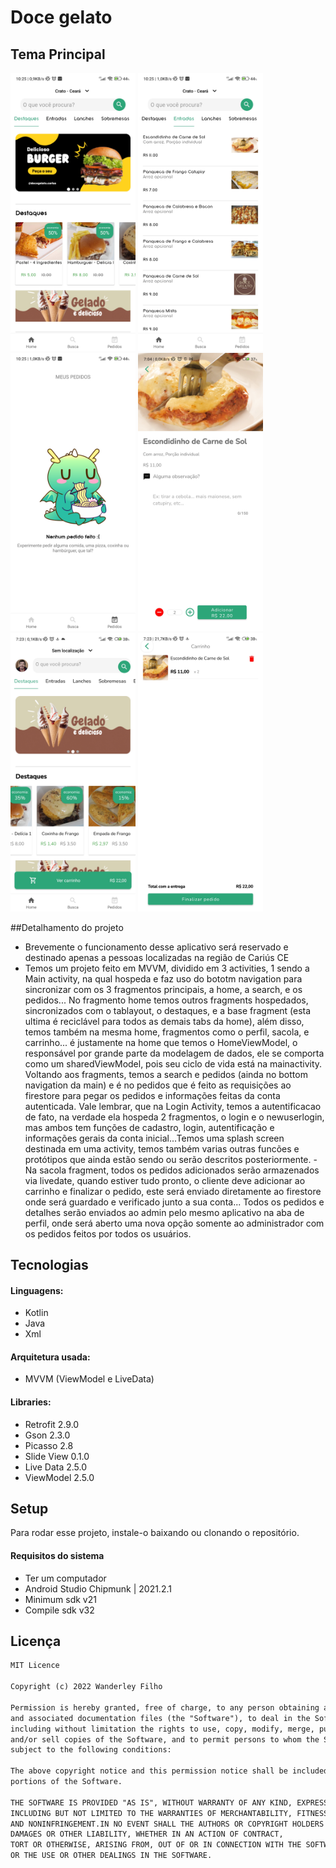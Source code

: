 ﻿# Doce gelato

## Tema Principal

<p float="left">
  <img src="images/destaques.jpg" width="200" />
  <img src="images/entradas.jpg" width="200" />
   <img src="images/pedidos.jpg" width="200" />
<img src="images/sacola.jpg" width="200" />
<img src="images/carrinho_flutuante.jpg" width="200" />
<img src="images/carrinho.jpg" width="200" />
</p>

##Detalhamento do projeto
- Brevemente o funcionamento desse aplicativo será reservado e destinado apenas a pessoas localizadas na região de Cariús CE
- Temos um projeto feito em MVVM, dividido em 3 activities, 1 sendo a Main activity, na qual hospeda e faz uso do bototm navigation para sincronizar com os 3 fragmentos principais, a home, a search, e os pedidos... No fragmento home temos outros fragments hospedados, sincronizados com o tablayout, o destaques, e a base fragment (esta ultima é reciclável para todos as demais tabs da home), além disso, temos também na mesma home, fragmentos como o perfil, sacola, e carrinho... é justamente na home que temos o HomeViewModel, o responsável por grande parte da modelagem de dados, ele se comporta como um sharedViewModel, pois seu ciclo de vida está na mainactivity. Voltando aos fragments, temos a search e pedidos (ainda no bottom navigation da main)  e é no pedidos que é feito as requisições ao firestore para pegar os pedidos e informações feitas da conta autenticada. Vale lembrar, que na Login Activity, temos a autentificacao de fato, na verdade ela hospeda 2 fragmentos, o login e o newuserlogin, mas ambos tem funções de cadastro, login, autentificação e informações gerais da conta inicial...Temos uma splash screen destinada em uma activity, temos também varias outras funcões e protótipos que ainda estão sendo ou serão descritos posteriormente.
-Na sacola fragment, todos os pedidos adicionados serão armazenados via livedate, quando estiver tudo pronto, o cliente deve adicionar ao carrinho e finalizar o pedido, este será enviado diretamente ao firestore onde será guardado e verificado junto a sua conta... Todos os pedidos e detalhes serão enviados ao admin pelo mesmo aplicativo na aba de perfil, onde será aberto uma nova opção somente ao administrador com os pedidos feitos por todos os usuários.


## Tecnologias


#### Linguagens:

- Kotlin 
- Java
- Xml

#### Arquitetura usada:
- MVVM (ViewModel e LiveData)

#### Libraries:
- Retrofit 2.9.0
- Gson 2.3.0
- Picasso 2.8
- Slide View 0.1.0 
- Live Data 2.5.0
- ViewModel 2.5.0

## Setup

Para rodar esse projeto, instale-o baixando ou clonando o repositório.

#### Requisitos do sistema 

- Ter um computador
- Android Studio Chipmunk | 2021.2.1
- Minimum sdk v21
- Compile sdk v32

## Licença

```html
MIT Licence 

Copyright (c) 2022 Wanderley Filho

Permission is hereby granted, free of charge, to any person obtaining a copy of this software
and associated documentation files (the "Software"), to deal in the Software without restriction,
including without limitation the rights to use, copy, modify, merge, publish, distribute, sublicense,
and/or sell copies of the Software, and to permit persons to whom the Software is furnished to do so, 
subject to the following conditions:

The above copyright notice and this permission notice shall be included in all copies or substantial 
portions of the Software.

THE SOFTWARE IS PROVIDED "AS IS", WITHOUT WARRANTY OF ANY KIND, EXPRESS OR IMPLIED, 
INCLUDING BUT NOT LIMITED TO THE WARRANTIES OF MERCHANTABILITY, FITNESS FOR A PARTICULAR PURPOSE
AND NONINFRINGEMENT.IN NO EVENT SHALL THE AUTHORS OR COPYRIGHT HOLDERS BE LIABLE FOR ANY CLAIM,
DAMAGES OR OTHER LIABILITY, WHETHER IN AN ACTION OF CONTRACT,
TORT OR OTHERWISE, ARISING FROM, OUT OF OR IN CONNECTION WITH THE SOFTWARE
OR THE USE OR OTHER DEALINGS IN THE SOFTWARE.
```

